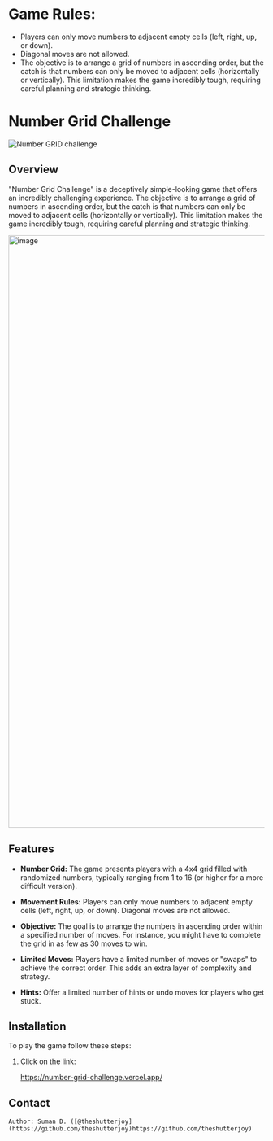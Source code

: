 # Game Rules:

- Players can only move numbers to adjacent empty cells (left, right, up, or down).
- Diagonal moves are not allowed.
- The objective is to arrange a grid of numbers in ascending order, but the catch is that numbers can only be moved to adjacent cells (horizontally or vertically). This limitation makes the game incredibly tough, requiring careful planning and strategic thinking.

# Number Grid Challenge

![Number GRID challenge](https://github.com/theshutterjoy/number-grid-challenge/assets/16652670/35defd06-594a-4672-b800-bc044a00efa7)


## Overview

"Number Grid Challenge" is a deceptively simple-looking game that offers an incredibly challenging experience. The objective is to arrange a grid of numbers in ascending order, but the catch is that numbers can only be moved to adjacent cells (horizontally or vertically). This limitation makes the game incredibly tough, requiring careful planning and strategic thinking.

<img width="1166" alt="image" src="https://github.com/theshutterjoy/number-grid-challenge/assets/16652670/15a16ae3-f4bc-4237-8dc3-0d0e76ae30a9">

## Features

- **Number Grid:** The game presents players with a 4x4 grid filled with randomized numbers, typically ranging from 1 to 16 (or higher for a more difficult version).

- **Movement Rules:** Players can only move numbers to adjacent empty cells (left, right, up, or down). Diagonal moves are not allowed.

- **Objective:** The goal is to arrange the numbers in ascending order within a specified number of moves. For instance, you might have to complete the grid in as few as 30 moves to win.

- **Limited Moves:** Players have a limited number of moves or "swaps" to achieve the correct order. This adds an extra layer of complexity and strategy.

- **Hints:** Offer a limited number of hints or undo moves for players who get stuck.

## Installation

To play the game follow these steps:

1. Click on the link:

   <https://number-grid-challenge.vercel.app/>

## Contact
    Author: Suman D. ([@theshutterjoy](https://github.com/theshutterjoy)https://github.com/theshutterjoy)

  



